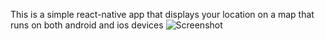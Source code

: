 This is a simple react-native app that displays your location on a map 
that runs on both android and ios devices
![Screenshot](screenshot.png)
